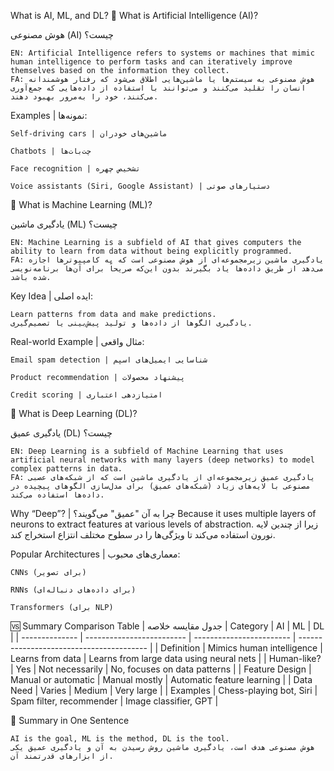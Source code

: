 What is AI, ML, and DL?
🧠 What is Artificial Intelligence (AI)?

هوش مصنوعی (AI) چیست؟

    EN: Artificial Intelligence refers to systems or machines that mimic human intelligence to perform tasks and can iteratively improve themselves based on the information they collect.
    FA: هوش مصنوعی به سیستم‌ها یا ماشین‌هایی اطلاق می‌شود که رفتار هوشمندانه انسان را تقلید می‌کنند و می‌توانند با استفاده از داده‌هایی که جمع‌آوری می‌کنند، خود را به‌مرور بهبود دهند.

Examples | نمونه‌ها:

    Self-driving cars | ماشین‌های خودران

    Chatbots | چت‌بات‌ها

    Face recognition | تشخیص چهره

    Voice assistants (Siri, Google Assistant) | دستیارهای صوتی

🤖 What is Machine Learning (ML)?

یادگیری ماشین (ML) چیست؟

    EN: Machine Learning is a subfield of AI that gives computers the ability to learn from data without being explicitly programmed.
    FA: یادگیری ماشین زیرمجموعه‌ای از هوش مصنوعی است که به کامپیوترها اجازه می‌دهد از طریق داده‌ها یاد بگیرند بدون این‌که صریحاً برای آن‌ها برنامه‌نویسی شده باشد.

Key Idea | ایده اصلی:

    Learn patterns from data and make predictions.
    یادگیری الگوها از داده‌ها و تولید پیش‌بینی یا تصمیم‌گیری.

Real-world Example | مثال واقعی:

    Email spam detection | شناسایی ایمیل‌های اسپم

    Product recommendation | پیشنهاد محصولات

    Credit scoring | امتیازدهی اعتباری

🧬 What is Deep Learning (DL)?

یادگیری عمیق (DL) چیست؟

    EN: Deep Learning is a subfield of Machine Learning that uses artificial neural networks with many layers (deep networks) to model complex patterns in data.
    FA: یادگیری عمیق زیرمجموعه‌ای از یادگیری ماشین است که از شبکه‌های عصبی مصنوعی با لایه‌های زیاد (شبکه‌های عمیق) برای مدل‌سازی الگوهای پیچیده در داده‌ها استفاده می‌کند.

Why “Deep”? | چرا به آن "عمیق" می‌گویند؟
Because it uses multiple layers of neurons to extract features at various levels of abstraction.
زیرا از چندین لایه نورون استفاده می‌کند تا ویژگی‌ها را در سطوح مختلف انتزاع استخراج کند.

Popular Architectures | معماری‌های محبوب:

    CNNs (برای تصویر)

    RNNs (برای داده‌های دنباله‌ای)

    Transformers (برای NLP)

🆚 Summary Comparison Table | جدول مقایسه خلاصه
| Category       | AI                        | ML                       | DL                                       |
| -------------- | ------------------------- | ------------------------ | ---------------------------------------- |
| Definition     | Mimics human intelligence | Learns from data         | Learns from large data using neural nets |
| Human-like?    | Yes                       | Not necessarily          | No, focuses on data patterns             |
| Feature Design | Manual or automatic       | Manual mostly            | Automatic feature learning               |
| Data Need      | Varies                    | Medium                   | Very large                               |
| Examples       | Chess-playing bot, Siri   | Spam filter, recommender | Image classifier, GPT                    |

📌 Summary in One Sentence

    AI is the goal, ML is the method, DL is the tool.
    هوش مصنوعی هدف است، یادگیری ماشین روش رسیدن به آن و یادگیری عمیق یکی از ابزارهای قدرتمند آن.
